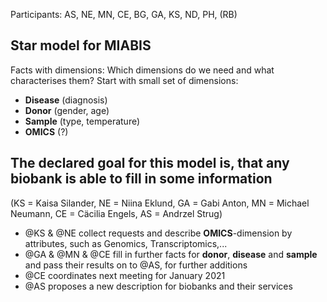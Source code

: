 Participants: AS, NE, MN, CE, BG, GA, KS, ND, PH, (RB)

## Star model for MIABIS
Facts with dimensions: Which dimensions do we need and what characterises them?
Start with small set of dimensions: 
 - **Disease** (diagnosis)
 - **Donor** (gender, age)
 - **Sample** (type, temperature)
 - **OMICS** (?)
 
 ## The declared goal for this model is, that any biobank is able to fill in some information

(KS = Kaisa Silander, NE = Niina Eklund, GA = Gabi Anton, MN = Michael Neumann, CE = Cäcilia Engels, AS = Andrzel Strug)

 + @KS & @NE collect requests and describe **OMICS**-dimension by attributes, such as Genomics, Transcriptomics,...
 + @GA & @MN & @CE fill in further facts for **donor**, **disease** and **sample** and pass their results on to @AS, for further additions
 + @CE coordinates next meeting for January 2021
 + @AS proposes a new description for biobanks and their services


